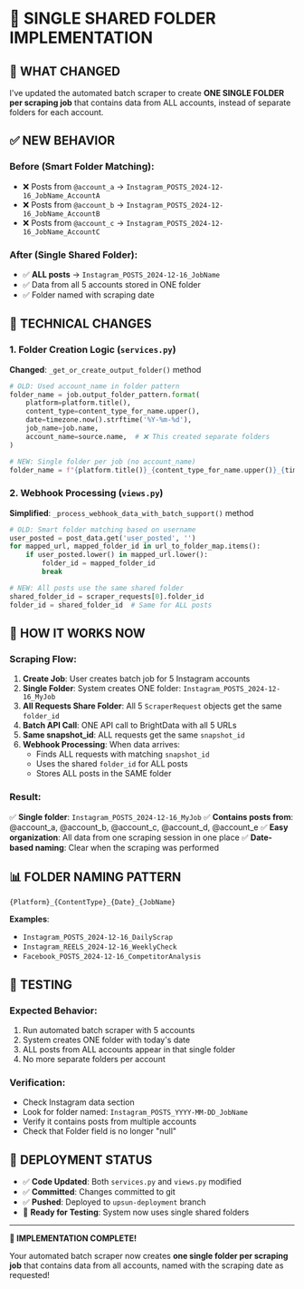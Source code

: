 # 🔧 SINGLE SHARED FOLDER IMPLEMENTATION

## 🎯 **WHAT CHANGED**

I've updated the automated batch scraper to create **ONE SINGLE FOLDER per scraping job** that contains data from ALL accounts, instead of separate folders for each account.

## ✅ **NEW BEHAVIOR**

### **Before (Smart Folder Matching)**:
- ❌ Posts from `@account_a` → `Instagram_POSTS_2024-12-16_JobName_AccountA`
- ❌ Posts from `@account_b` → `Instagram_POSTS_2024-12-16_JobName_AccountB`
- ❌ Posts from `@account_c` → `Instagram_POSTS_2024-12-16_JobName_AccountC`

### **After (Single Shared Folder)**:
- ✅ **ALL posts** → `Instagram_POSTS_2024-12-16_JobName`
- ✅ Data from all 5 accounts stored in ONE folder
- ✅ Folder named with scraping date

## 🔧 **TECHNICAL CHANGES**

### **1. Folder Creation Logic** (`services.py`)
**Changed**: `_get_or_create_output_folder()` method

```python
# OLD: Used account_name in folder pattern
folder_name = job.output_folder_pattern.format(
    platform=platform.title(),
    content_type=content_type_for_name.upper(),
    date=timezone.now().strftime('%Y-%m-%d'),
    job_name=job.name,
    account_name=source.name,  # ❌ This created separate folders
)

# NEW: Single folder per job (no account_name)
folder_name = f"{platform.title()}_{content_type_for_name.upper()}_{timezone.now().strftime('%Y-%m-%d')}_{job.name}"
```

### **2. Webhook Processing** (`views.py`)
**Simplified**: `_process_webhook_data_with_batch_support()` method

```python
# OLD: Smart folder matching based on username
user_posted = post_data.get('user_posted', '')
for mapped_url, mapped_folder_id in url_to_folder_map.items():
    if user_posted.lower() in mapped_url.lower():
        folder_id = mapped_folder_id
        break

# NEW: All posts use the same shared folder
shared_folder_id = scraper_requests[0].folder_id
folder_id = shared_folder_id  # Same for ALL posts
```

## 🚀 **HOW IT WORKS NOW**

### **Scraping Flow**:
1. **Create Job**: User creates batch job for 5 Instagram accounts
2. **Single Folder**: System creates ONE folder: `Instagram_POSTS_2024-12-16_MyJob`
3. **All Requests Share Folder**: All 5 `ScraperRequest` objects get the same `folder_id`
4. **Batch API Call**: ONE API call to BrightData with all 5 URLs
5. **Same snapshot_id**: ALL requests get the same `snapshot_id`
6. **Webhook Processing**: When data arrives:
   - Finds ALL requests with matching `snapshot_id`
   - Uses the shared `folder_id` for ALL posts
   - Stores ALL posts in the SAME folder

### **Result**:
✅ **Single folder**: `Instagram_POSTS_2024-12-16_MyJob`
✅ **Contains posts from**: @account_a, @account_b, @account_c, @account_d, @account_e
✅ **Easy organization**: All data from one scraping session in one place
✅ **Date-based naming**: Clear when the scraping was performed

## 📊 **FOLDER NAMING PATTERN**

```
{Platform}_{ContentType}_{Date}_{JobName}
```

**Examples**:
- `Instagram_POSTS_2024-12-16_DailyScrap`
- `Instagram_REELS_2024-12-16_WeeklyCheck`
- `Facebook_POSTS_2024-12-16_CompetitorAnalysis`

## 🧪 **TESTING**

### **Expected Behavior**:
1. Run automated batch scraper with 5 accounts
2. System creates ONE folder with today's date
3. ALL posts from ALL accounts appear in that single folder
4. No more separate folders per account

### **Verification**:
- Check Instagram data section
- Look for folder named: `Instagram_POSTS_YYYY-MM-DD_JobName`
- Verify it contains posts from multiple accounts
- Check that Folder field is no longer "null"

## 🔄 **DEPLOYMENT STATUS**

- ✅ **Code Updated**: Both `services.py` and `views.py` modified
- ✅ **Committed**: Changes committed to git
- ✅ **Pushed**: Deployed to `upsun-deployment` branch
- 🚀 **Ready for Testing**: System now uses single shared folders

---

**🎉 IMPLEMENTATION COMPLETE!**

Your automated batch scraper now creates **one single folder per scraping job** that contains data from all accounts, named with the scraping date as requested!
